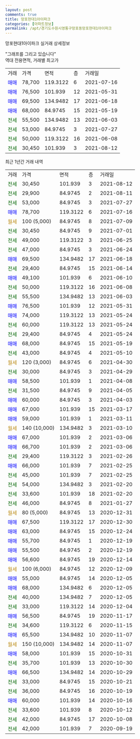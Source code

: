 ```yaml
---
layout: post
comments: true
title: 망포현대1아이파크
categories: [아파트정보]
permalink: /apt/경기도수원시영통구망포동망포현대1아이파크
---
```


망포현대1아이파크 실거래 상세정보

<script type="text/javascript">
  google.charts.load('current', {'packages':['line', 'corechart']});
  google.charts.setOnLoadCallback(drawChart);

  function drawChart() {
    var data = new google.visualization.DataTable();
    data.addColumn('date', '거래일');
    data.addColumn('number', "매매");
    data.addColumn('number', "전세");
    data.addColumn('number', "전매");

    data.addRows([[new Date(Date.parse("2021-08-12")), null, 30450, null], [new Date(Date.parse("2021-08-11")), null, 29900, null], [new Date(Date.parse("2021-07-27")), null, 53000, null], [new Date(Date.parse("2021-07-16")), 78700, null, null], [new Date(Date.parse("2021-07-09")), null, null, null], [new Date(Date.parse("2021-07-01")), null, 30450, null], [new Date(Date.parse("2021-06-25")), null, 49000, null], [new Date(Date.parse("2021-06-24")), null, 47000, null], [new Date(Date.parse("2021-06-18")), 69500, null, null], [new Date(Date.parse("2021-06-14")), null, 29400, null], [new Date(Date.parse("2021-06-10")), 49100, null, null], [new Date(Date.parse("2021-06-08")), null, 50000, null], [new Date(Date.parse("2021-06-03")), null, 55500, null], [new Date(Date.parse("2021-05-31")), 76500, null, null], [new Date(Date.parse("2021-05-24")), 74000, null, null], [new Date(Date.parse("2021-05-24")), null, 60000, null], [new Date(Date.parse("2021-05-24")), null, 29400, null], [new Date(Date.parse("2021-05-19")), 68000, null, null], [new Date(Date.parse("2021-05-10")), null, 43000, null], [new Date(Date.parse("2021-04-30")), null, null, null], [new Date(Date.parse("2021-04-29")), null, 30000, null], [new Date(Date.parse("2021-04-08")), 58500, null, null], [new Date(Date.parse("2021-04-05")), null, 31500, null], [new Date(Date.parse("2021-04-03")), 60000, null, null], [new Date(Date.parse("2021-03-17")), 67000, null, null], [new Date(Date.parse("2021-03-11")), 59000, null, null], [new Date(Date.parse("2021-03-10")), null, null, null], [new Date(Date.parse("2021-03-06")), 67000, null, null], [new Date(Date.parse("2021-03-06")), 66700, null, null], [new Date(Date.parse("2021-02-26")), null, 29400, null], [new Date(Date.parse("2021-02-25")), 66000, null, null], [new Date(Date.parse("2021-02-25")), null, 45000, null], [new Date(Date.parse("2021-02-20")), null, 54000, null], [new Date(Date.parse("2021-02-20")), null, 33600, null], [new Date(Date.parse("2021-01-27")), null, 46000, null], [new Date(Date.parse("2020-12-31")), null, null, null], [new Date(Date.parse("2020-12-30")), 67500, null, null], [new Date(Date.parse("2020-12-24")), 63000, null, null], [new Date(Date.parse("2020-12-19")), 55700, null, null], [new Date(Date.parse("2020-12-19")), 55500, null, null], [new Date(Date.parse("2020-12-14")), 56600, null, null], [new Date(Date.parse("2020-12-09")), null, null, null], [new Date(Date.parse("2020-12-05")), 55000, null, null], [new Date(Date.parse("2020-12-05")), 68000, null, null], [new Date(Date.parse("2020-12-05")), null, 40000, null], [new Date(Date.parse("2020-12-04")), null, 33000, null], [new Date(Date.parse("2020-11-17")), 56500, null, null], [new Date(Date.parse("2020-11-15")), null, 34600, null], [new Date(Date.parse("2020-11-07")), 65500, null, null], [new Date(Date.parse("2020-11-07")), null, null, null], [new Date(Date.parse("2020-10-31")), 58000, null, null], [new Date(Date.parse("2020-10-30")), null, 35700, null], [new Date(Date.parse("2020-10-29")), 66500, null, null], [new Date(Date.parse("2020-10-21")), null, 33000, null], [new Date(Date.parse("2020-10-19")), null, 36000, null], [new Date(Date.parse("2020-10-16")), 60000, null, null], [new Date(Date.parse("2020-10-12")), null, 33600, null], [new Date(Date.parse("2020-10-08")), null, 42000, null], [new Date(Date.parse("2020-09-19")), null, 42000, null]]);

    var options = {
      hAxis: {
        format: 'yyyy/MM/dd'
      },    
      lineWidth: 0,
      pointsVisible: true,    
      title: '최근 1년간 유형별 실거래가 분포',
      legend: { position: 'bottom' }
    };

    var formatter = new google.visualization.NumberFormat({pattern:'###,###'} );
    formatter.format(data, 1);
    formatter.format(data, 2);
    
    setTimeout(function() {
        var chart = new google.visualization.LineChart(document.getElementById('columnchart_material'));
        chart.draw(data, (options));
        document.getElementById('loading').style.display = 'none';
    }, 1000);
  }
</script>


<div id="loading" style="z-index:20; display: block; margin-left: 0px">"그래프를 그리고 있습니다"</div>
<div id="columnchart_material" style="width: 95%; margin-left: 0px; display: block"></div>
<!-- contents start -->
역대 전용면적, 거래별 최고가
<table class="sortable">
    <tr>
      <td>거래</td>
      <td>가격</td>
      <td>면적</td>
      <td>층</td>
      <td>거래일</td>
    </tr>
        <tr>
          <td><a style="color: blue">매매</a></td>
          <td>78,700</td>
          <td>119.3122</td>
          <td>6</td>
          <td>2021-07-16</td>
        </tr>            <tr>
          <td><a style="color: blue">매매</a></td>
          <td>76,500</td>
          <td>101.939</td>
          <td>12</td>
          <td>2021-05-31</td>
        </tr>            <tr>
          <td><a style="color: blue">매매</a></td>
          <td>69,500</td>
          <td>134.9482</td>
          <td>17</td>
          <td>2021-06-18</td>
        </tr>            <tr>
          <td><a style="color: blue">매매</a></td>
          <td>68,000</td>
          <td>84.9745</td>
          <td>15</td>
          <td>2021-05-19</td>
        </tr>        
        <tr>
              <td><a style="color: darkgreen">전세</a></td>
              <td>55,500</td>
              <td>134.9482</td>
              <td>13</td>
              <td>2021-06-03</td>
            </tr>            <tr>
              <td><a style="color: darkgreen">전세</a></td>
              <td>53,000</td>
              <td>84.9745</td>
              <td>3</td>
              <td>2021-07-27</td>
            </tr>            <tr>
              <td><a style="color: darkgreen">전세</a></td>
              <td>50,000</td>
              <td>119.3122</td>
              <td>16</td>
              <td>2021-06-08</td>
            </tr>            <tr>
              <td><a style="color: darkgreen">전세</a></td>
              <td>30,450</td>
              <td>101.939</td>
              <td>3</td>
              <td>2021-08-12</td>
            </tr>        
    
</table>

최근 1년간 거래 내역

<table class="sortable">
    <tr>
      <td>거래</td>
      <td>가격</td>
      <td>면적</td>
      <td>층</td>
      <td>거래일</td>
    </tr>
    <tr>
      <td><a style="color: darkgreen">전세</a></td>
      <td>30,450</td>
      <td>101.939</td>
      <td>3</td>
      <td>2021-08-12</td>
    </tr>          <tr>
      <td><a style="color: darkgreen">전세</a></td>
      <td>29,900</td>
      <td>84.9745</td>
      <td>2</td>
      <td>2021-08-11</td>
    </tr>          <tr>
      <td><a style="color: darkgreen">전세</a></td>
      <td>53,000</td>
      <td>84.9745</td>
      <td>3</td>
      <td>2021-07-27</td>
    </tr>          <tr>
      <td><a style="color: blue">매매</a></td>
      <td>78,700</td>
      <td>119.3122</td>
      <td>6</td>
      <td>2021-07-16</td>
    </tr>          <tr>
      <td><a style="color: darkgoldenrod">월세</a></td>
      <td>100 (5,000)</td>
      <td>84.9745</td>
      <td>8</td>
      <td>2021-07-09</td>
    </tr>          <tr>
      <td><a style="color: darkgreen">전세</a></td>
      <td>30,450</td>
      <td>84.9745</td>
      <td>9</td>
      <td>2021-07-01</td>
    </tr>          <tr>
      <td><a style="color: darkgreen">전세</a></td>
      <td>49,000</td>
      <td>119.3122</td>
      <td>3</td>
      <td>2021-06-25</td>
    </tr>          <tr>
      <td><a style="color: darkgreen">전세</a></td>
      <td>47,000</td>
      <td>84.9745</td>
      <td>3</td>
      <td>2021-06-24</td>
    </tr>          <tr>
      <td><a style="color: blue">매매</a></td>
      <td>69,500</td>
      <td>134.9482</td>
      <td>17</td>
      <td>2021-06-18</td>
    </tr>          <tr>
      <td><a style="color: darkgreen">전세</a></td>
      <td>29,400</td>
      <td>84.9745</td>
      <td>15</td>
      <td>2021-06-14</td>
    </tr>          <tr>
      <td><a style="color: blue">매매</a></td>
      <td>49,100</td>
      <td>101.939</td>
      <td>6</td>
      <td>2021-06-10</td>
    </tr>          <tr>
      <td><a style="color: darkgreen">전세</a></td>
      <td>50,000</td>
      <td>119.3122</td>
      <td>16</td>
      <td>2021-06-08</td>
    </tr>          <tr>
      <td><a style="color: darkgreen">전세</a></td>
      <td>55,500</td>
      <td>134.9482</td>
      <td>13</td>
      <td>2021-06-03</td>
    </tr>          <tr>
      <td><a style="color: blue">매매</a></td>
      <td>76,500</td>
      <td>101.939</td>
      <td>12</td>
      <td>2021-05-31</td>
    </tr>          <tr>
      <td><a style="color: blue">매매</a></td>
      <td>74,000</td>
      <td>119.3122</td>
      <td>13</td>
      <td>2021-05-24</td>
    </tr>          <tr>
      <td><a style="color: darkgreen">전세</a></td>
      <td>60,000</td>
      <td>119.3122</td>
      <td>13</td>
      <td>2021-05-24</td>
    </tr>          <tr>
      <td><a style="color: darkgreen">전세</a></td>
      <td>29,400</td>
      <td>84.9745</td>
      <td>4</td>
      <td>2021-05-24</td>
    </tr>          <tr>
      <td><a style="color: blue">매매</a></td>
      <td>68,000</td>
      <td>84.9745</td>
      <td>15</td>
      <td>2021-05-19</td>
    </tr>          <tr>
      <td><a style="color: darkgreen">전세</a></td>
      <td>43,000</td>
      <td>84.9745</td>
      <td>4</td>
      <td>2021-05-10</td>
    </tr>          <tr>
      <td><a style="color: darkgoldenrod">월세</a></td>
      <td>120 (3,000)</td>
      <td>84.9745</td>
      <td>6</td>
      <td>2021-04-30</td>
    </tr>          <tr>
      <td><a style="color: darkgreen">전세</a></td>
      <td>30,000</td>
      <td>84.9745</td>
      <td>3</td>
      <td>2021-04-29</td>
    </tr>          <tr>
      <td><a style="color: blue">매매</a></td>
      <td>58,500</td>
      <td>101.939</td>
      <td>1</td>
      <td>2021-04-08</td>
    </tr>          <tr>
      <td><a style="color: darkgreen">전세</a></td>
      <td>31,500</td>
      <td>84.9745</td>
      <td>9</td>
      <td>2021-04-05</td>
    </tr>          <tr>
      <td><a style="color: blue">매매</a></td>
      <td>60,000</td>
      <td>84.9745</td>
      <td>3</td>
      <td>2021-04-03</td>
    </tr>          <tr>
      <td><a style="color: blue">매매</a></td>
      <td>67,000</td>
      <td>101.939</td>
      <td>15</td>
      <td>2021-03-17</td>
    </tr>          <tr>
      <td><a style="color: blue">매매</a></td>
      <td>59,000</td>
      <td>101.939</td>
      <td>1</td>
      <td>2021-03-11</td>
    </tr>          <tr>
      <td><a style="color: darkgoldenrod">월세</a></td>
      <td>140 (10,000)</td>
      <td>134.9482</td>
      <td>3</td>
      <td>2021-03-10</td>
    </tr>          <tr>
      <td><a style="color: blue">매매</a></td>
      <td>67,000</td>
      <td>101.939</td>
      <td>2</td>
      <td>2021-03-06</td>
    </tr>          <tr>
      <td><a style="color: blue">매매</a></td>
      <td>66,700</td>
      <td>101.939</td>
      <td>2</td>
      <td>2021-03-06</td>
    </tr>          <tr>
      <td><a style="color: darkgreen">전세</a></td>
      <td>29,400</td>
      <td>119.3122</td>
      <td>3</td>
      <td>2021-02-26</td>
    </tr>          <tr>
      <td><a style="color: blue">매매</a></td>
      <td>66,000</td>
      <td>101.939</td>
      <td>7</td>
      <td>2021-02-25</td>
    </tr>          <tr>
      <td><a style="color: darkgreen">전세</a></td>
      <td>45,000</td>
      <td>101.939</td>
      <td>7</td>
      <td>2021-02-25</td>
    </tr>          <tr>
      <td><a style="color: darkgreen">전세</a></td>
      <td>54,000</td>
      <td>134.9482</td>
      <td>3</td>
      <td>2021-02-20</td>
    </tr>          <tr>
      <td><a style="color: darkgreen">전세</a></td>
      <td>33,600</td>
      <td>101.939</td>
      <td>18</td>
      <td>2021-02-20</td>
    </tr>          <tr>
      <td><a style="color: darkgreen">전세</a></td>
      <td>46,000</td>
      <td>84.9745</td>
      <td>8</td>
      <td>2021-01-27</td>
    </tr>          <tr>
      <td><a style="color: darkgoldenrod">월세</a></td>
      <td>80 (5,000)</td>
      <td>84.9745</td>
      <td>13</td>
      <td>2020-12-31</td>
    </tr>          <tr>
      <td><a style="color: blue">매매</a></td>
      <td>67,500</td>
      <td>119.3122</td>
      <td>17</td>
      <td>2020-12-30</td>
    </tr>          <tr>
      <td><a style="color: blue">매매</a></td>
      <td>63,000</td>
      <td>84.9745</td>
      <td>15</td>
      <td>2020-12-24</td>
    </tr>          <tr>
      <td><a style="color: blue">매매</a></td>
      <td>55,700</td>
      <td>84.9745</td>
      <td>1</td>
      <td>2020-12-19</td>
    </tr>          <tr>
      <td><a style="color: blue">매매</a></td>
      <td>55,500</td>
      <td>84.9745</td>
      <td>2</td>
      <td>2020-12-19</td>
    </tr>          <tr>
      <td><a style="color: blue">매매</a></td>
      <td>56,600</td>
      <td>84.9745</td>
      <td>19</td>
      <td>2020-12-14</td>
    </tr>          <tr>
      <td><a style="color: darkgoldenrod">월세</a></td>
      <td>100 (6,000)</td>
      <td>84.9745</td>
      <td>12</td>
      <td>2020-12-09</td>
    </tr>          <tr>
      <td><a style="color: blue">매매</a></td>
      <td>55,000</td>
      <td>84.9745</td>
      <td>14</td>
      <td>2020-12-05</td>
    </tr>          <tr>
      <td><a style="color: blue">매매</a></td>
      <td>68,000</td>
      <td>134.9482</td>
      <td>6</td>
      <td>2020-12-05</td>
    </tr>          <tr>
      <td><a style="color: darkgreen">전세</a></td>
      <td>40,000</td>
      <td>134.9482</td>
      <td>7</td>
      <td>2020-12-05</td>
    </tr>          <tr>
      <td><a style="color: darkgreen">전세</a></td>
      <td>33,000</td>
      <td>119.3122</td>
      <td>14</td>
      <td>2020-12-04</td>
    </tr>          <tr>
      <td><a style="color: blue">매매</a></td>
      <td>56,500</td>
      <td>84.9745</td>
      <td>19</td>
      <td>2020-11-17</td>
    </tr>          <tr>
      <td><a style="color: darkgreen">전세</a></td>
      <td>34,600</td>
      <td>119.3122</td>
      <td>6</td>
      <td>2020-11-15</td>
    </tr>          <tr>
      <td><a style="color: blue">매매</a></td>
      <td>65,500</td>
      <td>134.9482</td>
      <td>10</td>
      <td>2020-11-07</td>
    </tr>          <tr>
      <td><a style="color: darkgoldenrod">월세</a></td>
      <td>150 (10,000)</td>
      <td>134.9482</td>
      <td>14</td>
      <td>2020-11-07</td>
    </tr>          <tr>
      <td><a style="color: blue">매매</a></td>
      <td>58,000</td>
      <td>101.939</td>
      <td>15</td>
      <td>2020-10-31</td>
    </tr>          <tr>
      <td><a style="color: darkgreen">전세</a></td>
      <td>35,700</td>
      <td>101.939</td>
      <td>13</td>
      <td>2020-10-30</td>
    </tr>          <tr>
      <td><a style="color: blue">매매</a></td>
      <td>66,500</td>
      <td>134.9482</td>
      <td>14</td>
      <td>2020-10-29</td>
    </tr>          <tr>
      <td><a style="color: darkgreen">전세</a></td>
      <td>33,000</td>
      <td>84.9745</td>
      <td>15</td>
      <td>2020-10-21</td>
    </tr>          <tr>
      <td><a style="color: darkgreen">전세</a></td>
      <td>36,000</td>
      <td>84.9745</td>
      <td>16</td>
      <td>2020-10-19</td>
    </tr>          <tr>
      <td><a style="color: blue">매매</a></td>
      <td>60,000</td>
      <td>101.939</td>
      <td>14</td>
      <td>2020-10-16</td>
    </tr>          <tr>
      <td><a style="color: darkgreen">전세</a></td>
      <td>33,600</td>
      <td>101.939</td>
      <td>8</td>
      <td>2020-10-12</td>
    </tr>          <tr>
      <td><a style="color: darkgreen">전세</a></td>
      <td>42,000</td>
      <td>84.9745</td>
      <td>17</td>
      <td>2020-10-08</td>
    </tr>          <tr>
      <td><a style="color: darkgreen">전세</a></td>
      <td>42,000</td>
      <td>101.939</td>
      <td>7</td>
      <td>2020-09-19</td>
    </tr>      </table>
<!-- contents end -->    

